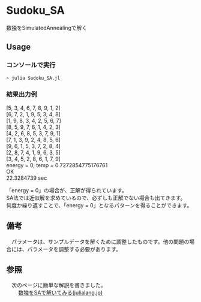 # Sudoku_SA
数独をSimulatedAnnealingで解く  
  
## Usage
### コンソールで実行
```julia
> julia Sudoku_SA.jl
```

### 結果出力例
  
[5, 3, 4, 6, 7, 8, 9, 1, 2]  
[6, 7, 2, 1, 9, 5, 3, 4, 8]  
[1, 9, 8, 3, 4, 2, 5, 6, 7]  
[8, 5, 9, 7, 6, 1, 4, 2, 3]  
[4, 2, 6, 8, 5, 3, 7, 9, 1]  
[7, 1, 3, 9, 2, 4, 8, 5, 6]  
[9, 6, 1, 5, 3, 7, 2, 8, 4]  
[2, 8, 7, 4, 1, 9, 6, 3, 5]  
[3, 4, 5, 2, 8, 6, 1, 7, 9]  
energy = 0, temp = 0.7272854775176761  
OK  
22.3284739 sec  
  
「energy = 0」の場合が、正解が得られています。  
SA法では近似解を求めているので、必ずしも正解でない場合も出てきます。  
何度か繰り返すことで、「energy = 0」となるパターンを得ることができます。  

## 備考
  
　パラメータは、サンプルデータを解くために調整したものです。他の問題の場合には、パラメータを調整する必要があります。

## 参照
　次のページに簡単な解説を書きました。  
　　  [数独をSAで解いてみる(julialang.jp)](https://julialang.jp/2022/05/12/sudoku/)
